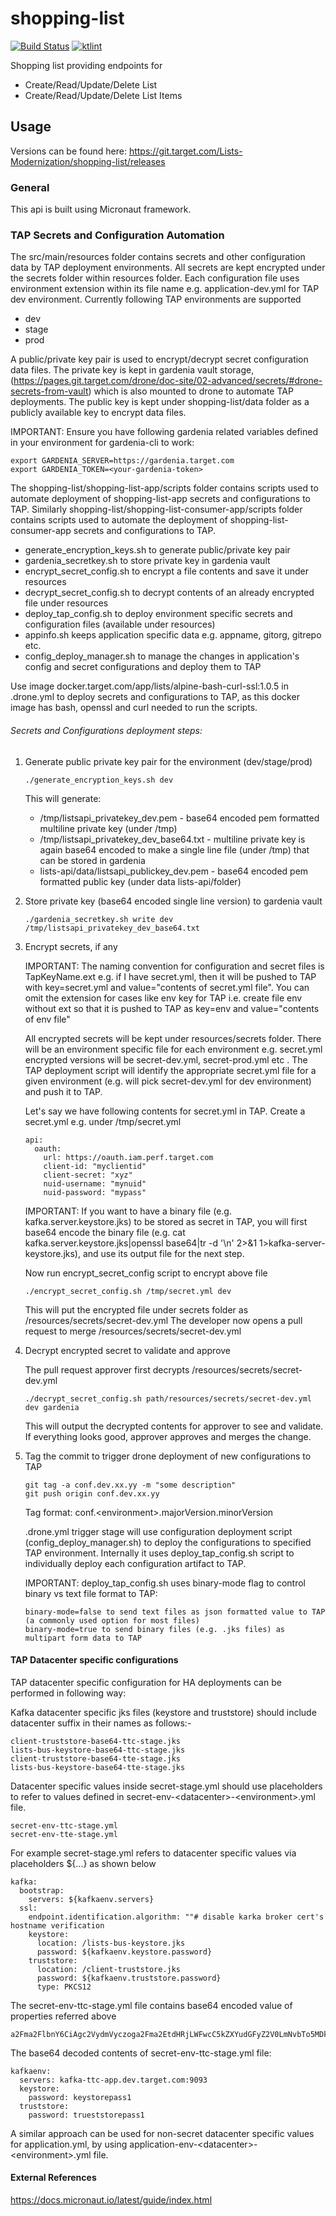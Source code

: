 # shopping-list
[![Build Status](https://drone6.target.com/api/badges/Lists-Modernization/lists-api/status.svg)](https://drone6.target.com/Lists-Modernization/lists-api)
[![ktlint](https://img.shields.io/badge/code%20style-%E2%9D%A4-FF4081.svg)](https://ktlint.github.io/)

Shopping list providing endpoints for
- Create/Read/Update/Delete List
- Create/Read/Update/Delete List Items

## Usage
Versions can be found here:
https://git.target.com/Lists-Modernization/shopping-list/releases

### General
This api is built using Micronaut framework.

### TAP Secrets and Configuration Automation
The src/main/resources folder contains secrets and other configuration data by TAP deployment environments.
All secrets are kept encrypted under the secrets folder within resources folder.
Each configuration file uses environment extension within its file name e.g. application-dev.yml for TAP dev environment.
Currently following TAP environments are supported

- dev
- stage
- prod

A public/private key pair is used to encrypt/decrypt secret configuration data files. The private key is kept
in gardenia vault storage, (https://pages.git.target.com/drone/doc-site/02-advanced/secrets/#drone-secrets-from-vault) which is also mounted to drone to automate TAP deployments.
The public key is kept under shopping-list/data folder as a publicly available key to encrypt data files.

IMPORTANT: Ensure you have following gardenia related variables defined in your environment for gardenia-cli to work:

```
export GARDENIA_SERVER=https://gardenia.target.com
export GARDENIA_TOKEN=<your-gardenia-token>
```

The shopping-list/shopping-list-app/scripts folder contains scripts used to automate deployment of
shopping-list-app secrets and configurations to TAP. Similarly shopping-list/shopping-list-consumer-app/scripts folder contains scripts used to automate the deployment of
shopping-list-consumer-app secrets and configurations to TAP.

- generate_encryption_keys.sh to generate public/private key pair
- gardenia_secretkey.sh to store private key in gardenia vault
- encrypt_secret_config.sh to encrypt a file contents and save it under resources
- decrypt_secret_config.sh to decrypt contents of an already encrypted file under resources
- deploy_tap_config.sh to deploy environment specific secrets and configuration files (available under resources)
- appinfo.sh keeps application specific data e.g. appname, gitorg, gitrepo etc.
- config_deploy_manager.sh to manage the changes in application's config and secret configurations and deploy them to TAP

Use image docker.target.com/app/lists/alpine-bash-curl-ssl:1.0.5 in .drone.yml
to deploy secrets and configurations to TAP, as this docker image has bash, openssl and curl needed to run the scripts.

###### Secrets and Configurations deployment steps:

1) Generate public private key pair for the environment (dev/stage/prod)

    ```
    ./generate_encryption_keys.sh dev
    ```
    
    This will generate:
    - /tmp/listsapi_privatekey_dev.pem          - base64 encoded pem formatted multiline private key (under /tmp)
    - /tmp/listsapi_privatekey_dev_base64.txt   - multiline private key is again base64 encoded to make a single line file (under /tmp) that can be stored in gardenia 
    - lists-api/data/listsapi_publickey_dev.pem - base64 encoded pem formatted public key (under data lists-api/folder)

2) Store private key (base64 encoded single line version) to gardenia vault

    ```
    ./gardenia_secretkey.sh write dev /tmp/listsapi_privatekey_dev_base64.txt
    ```
    
3) Encrypt secrets, if any

    IMPORTANT: The naming convention for configuration and secret files is TapKeyName.ext e.g. if I have secret.yml, then it will be pushed to TAP with key=secret.yml and value="contents of secret.yml file".
    You can omit the extension for cases like env key for TAP i.e. create file env without ext so that it is pushed to TAP as key=env and value="contents of env file" 
    
    All encrypted secrets will be kept under resources/secrets folder. There will be an environment specific file for each environment e.g. secret.yml encrypted versions will be secret-dev.yml, secret-prod.yml etc .
    The TAP deployment script will identify the appropriate secret.yml file for a given environment (e.g. will pick secret-dev.yml for dev environment) and push it to TAP.
    
    Let's say we have following contents for secret.yml in TAP. Create a secret.yml e.g. under /tmp/secret.yml
    ```
    api:
      oauth:
        url: https://oauth.iam.perf.target.com
        client-id: "myclientid"
        client-secret: "xyz"
        nuid-username: "mynuid"
        nuid-password: "mypass"
    ```
    
    IMPORTANT: If you want to have a binary file (e.g. kafka.server.keystore.jks) to be stored as secret in TAP, you will first base64 encode the
    binary file (e.g. cat kafka.server.keystore.jks|openssl base64|tr -d '\n' 2>&1 1>kafka-server-keystore.jks), and use its output file for the next step.
    
    Now run encrypt_secret_config script to encrypt above file
    ```
    ./encrypt_secret_config.sh /tmp/secret.yml dev
    ```
    
    This will put the encrypted file under secrets folder as /resources/secrets/secret-dev.yml
    The developer now opens a pull request to merge /resources/secrets/secret-dev.yml

4) Decrypt encrypted secret to validate and approve
    
    The pull request approver first decrypts /resources/secrets/secret-dev.yml 
    
    ```
    ./decrypt_secret_config.sh path/resources/secrets/secret-dev.yml dev gardenia
    ```
    
    This will output the decrypted contents for approver to see and validate. If everything looks good, approver approves and merges the change.
    
5) Tag the commit to trigger drone deployment of new configurations to TAP
    ```
    git tag -a conf.dev.xx.yy -m "some description"
    git push origin conf.dev.xx.yy
    ```
    
    Tag format: conf.&lt;environment&gt;.majorVersion.minorVersion
    
    .drone.yml trigger stage will use configuration deployment script (config_deploy_manager.sh) to deploy the configurations to specified TAP
    environment. Internally it uses deploy_tap_config.sh script to individually deploy each configuration artifact to TAP.
    
    IMPORTANT: deploy_tap_config.sh uses binary-mode flag to control binary vs text file format to TAP:
    ```
    binary-mode=false to send text files as json formatted value to TAP (a commonly used option for most files)
    binary-mode=true to send binary files (e.g. .jks files) as multipart form data to TAP
 
    ```
####  TAP Datacenter specific configurations

TAP datacenter specific configuration for HA deployments can be performed in following way:

Kafka datacenter specific jks files (keystore and truststore) should include datacenter suffix in their names as follows:-  
```
client-truststore-base64-ttc-stage.jks
lists-bus-keystore-base64-ttc-stage.jks
client-truststore-base64-tte-stage.jks
lists-bus-keystore-base64-tte-stage.jks
```

Datacenter specific values inside secret-stage.yml should use placeholders to refer to values defined in secret-env-\<datacenter>-\<environment>.yml file.

```
secret-env-ttc-stage.yml
secret-env-tte-stage.yml
```

For example secret-stage.yml refers to datacenter specific values via placeholders ${...} as shown below
```
kafka:
  bootstrap:
    servers: ${kafkaenv.servers}
  ssl:
    endpoint.identification.algorithm: ""# disable karka broker cert's hostname verification
    keystore:
      location: /lists-bus-keystore.jks
      password: ${kafkaenv.keystore.password}
    truststore:
      location: /client-truststore.jks
      password: ${kafkaenv.truststore.password}
      type: PKCS12
```

The secret-env-ttc-stage.yml file contains base64 encoded value of properties referred above
```
a2Fma2FlbnY6CiAgc2VydmVyczoga2Fma2EtdHRjLWFwcC5kZXYudGFyZ2V0LmNvbTo5MDkzCiAga2V5c3RvcmU6CiAgICBwYXNzd29yZDoga2V5c3RvcmVwYXNzMQogIHRydXN0c3RvcmU6CiAgICBwYXNzd29yZDogdHJ1ZXN0c3RvcmVwYXNzMQo=
```

The base64 decoded contents of secret-env-ttc-stage.yml file:

```
kafkaenv:
  servers: kafka-ttc-app.dev.target.com:9093
  keystore:
    password: keystorepass1
  truststore:
    password: trueststorepass1
```

A similar approach can be used for non-secret datacenter specific values for application.yml, by using application-env-\<datacenter>-\<environment>.yml file.

#### External References
https://docs.micronaut.io/latest/guide/index.html

